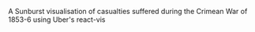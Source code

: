 A Sunburst visualisation of casualties suffered during the Crimean War of 1853-6 using Uber's react-vis